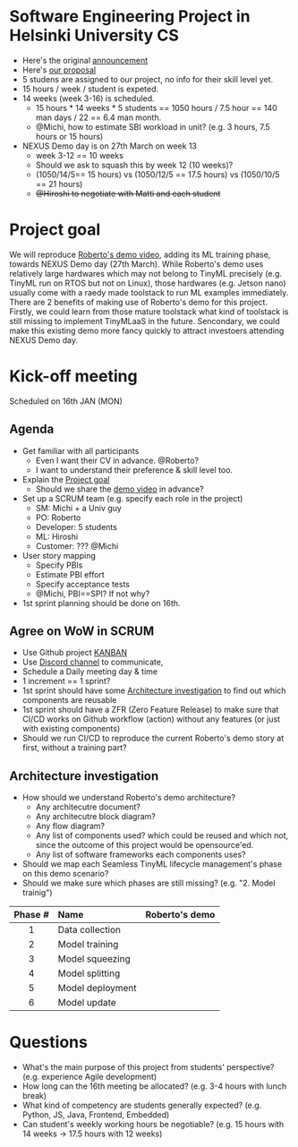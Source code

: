 # Software Engineering Project in Helsinki University CS
- Here's the original [announcement](https://study.cs.helsinki.fi/projekti/topics/create)
- Here's [our proposal](https://github.com/Origami-TinyML/software-engineering-project/blob/main/soft_eng_proj_tinyml_lifecycle.md)
- 5 studens are assigned to our project, no info for their skill level yet.
- 15 hours / week / student is expeted.
- 14 weeks (week 3-16) is scheduled.
  - 15 hours * 14 weeks * 5 students == 1050 hours / 7.5 hour == 140 man days / 22 == 6.4 man month.
  - @Michi, how to estimate SBI workload in unit? (e.g. 3 hours, 7.5 hours or 15 hours)
- NEXUS Demo day is on 27th March on week 13
  - week 3-12 == 10 weeks
  - Should we ask to squash this by week 12 (10 weeks)?
  - (1050/14/5== 15 hours) vs (1050/12/5 == 17.5 hours) vs (1050/10/5 == 21 hours)
  - ~~@Hiroshi to negotiate with Matti and each student~~


# Project goal
We will reproduce [Roberto's demo video](https://youtu.be/xYntGeLmCSI), adding its ML training phase, towards NEXUS Demo day (27th March).
While Roberto's demo uses relatively large hardwares which may not belong to TinyML precisely (e.g. TinyML run on RTOS but not on Linux),
those hardwares (e.g. Jetson nano) usually come with a raedy made toolstack to run ML examples immediately.
There are 2 benefits of making use of Roberto's demo for this project.
Firstly, we could learn from those mature toolstack what kind of toolstack is still missing to implement TinyMLaaS in the future.
Sencondary, we could make this existing demo more fancy quickly to attract investoers attending NEXUS Demo day.


# Kick-off meeting
Scheduled on 16th JAN (MON)

## Agenda
- Get familiar with all participants
  - Even I want their CV in advance. @Roberto?
  - I want to understand their preference & skill level too.
- Explain the [Project goal](#project-goal)
  - Should we share the [demo video](https://youtu.be/xYntGeLmCSI) in advance?
- Set up a SCRUM team (e.g. specify each role in the project)
  - SM: Michi + a Univ guy
  - PO: Roberto
  - Developer: 5 students
  - ML: Hiroshi
  - Customer: ??? @Michi
- User story mapping
  - Specify PBIs
  - Estimate PBI effort
  - Specify acceptance tests
  - @Michi, PBI==SPI? If not why?
- 1st sprint planning should be done on 16th.


## Agree on WoW in SCRUM
- Use Github project [KANBAN]()
- Use [Discord channel](https://discord.gg/kQD685q4) to communicate,
- Schedule a Daily meeting day & time
- 1 increment == 1 sprint?
- 1st sprint should have some [Architecture investigation](#architecture-investigation) to find out which components are reusable
- 1st sprint should have a ZFR (Zero Feature Release) to make sure that CI/CD works on Github workflow (action) without any features (or just with existing components)
- Should we run CI/CD to reproduce the current Roberto's demo story at first, without a training part?


## Architecture investigation
- How should we understand Roberto's demo architecture?
  - Any architecutre document?
  - Any architecutre block diagram?
  - Any flow diagram?
  - Any list of components used? which could be reused and which not, since the outcome of this project would be opensource'ed.
  - Any list of software frameworks each components uses?
- Should we map each Seamless TinyML lifecycle management's phase on this demo scenario?
- Should we make sure which phases are still missing? (e.g. "2. Model trainig")

Phase # | Name | Roberto's demo
:---:|:---|:---
1| Data collection |
2| Model training |
3| Model squeezing |
4| Model splitting |
5| Model deployment |
6| Model update |


# Questions
- What's the main purpose of this project from students' perspective? (e.g. experience Agile development)
- How long can the 16th meeting be allocated? (e.g. 3-4 hours with lunch break)
- What kind of competency are students generally expected? (e.g. Python, JS, Java, Frontend, Embedded)
- Can student's weekly working hours be negotiable? (e.g. 15 hours with 14 weeks -> 17.5 hours with 12 weeks)
